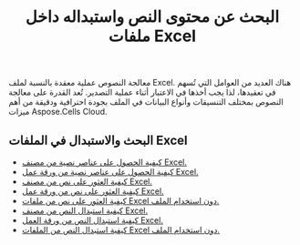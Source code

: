 ﻿---
title: البحث عن محتوى النص واستبداله داخل ملفات Excel
second_title: Aspose.Cells Cloud Documen
linktitle: البحث والاستبدال
type: docs
url: /ar/search-and-replace/
aliases: [/working-with-text/，/text/]
keywords: Get, find, and replace text from Microsoft Excel (XLS, XLSX, XLSM, XLSB) and Open Document Spreadsheet (ODS) files
description: يدعم Cloud REST Aspose.Cells الحصول على النصوص من الملفات والبحث عنها واستبدالها. تدعم مجموعة أدوات تطوير البرامج (SDK) أنواعًا مختلفة من لغات التطوير، بما في ذلك Android وGo وNodeJS وRuby وSwift.
weight: 20
kwords: Excel، Office السحابة، REST API، جدول بيانات، PDF، CSV، Json، Markdown، نص
---
معالجة النصوص عملية معقدة بالنسبة لملف Excel. هناك العديد من العوامل التي تُسهم في تعقيدها، لذا يجب أخذها في الاعتبار أثناء عملية التصدير. تُعد القدرة على معالجة النصوص بمختلف التنسيقات وأنواع البيانات في الملف بجودة احترافية ودقيقة من أهم ميزات Aspose.Cells Cloud.

## البحث والاستبدال في الملفات Excel

- [كيفية الحصول على عناصر نصية من مصنف Excel.](/cells/ar/workbook/get-text-items/)
- [كيفية الحصول على عناصر نصية من ورقة عمل Excel.](/cells/ar/worksheets/get-text-items/)
- [كيفية العثور على نص من مصنف Excel.](/cells/ar/workbook/find-text/)
- [كيفية العثور على نص من ورقة عمل Excel.](/cells/ar/worksheets/find-text/)
- [كيفية العثور على نص من ملفات Excel دون استخدام الملف.](/cells/ar/search/)
- [كيفية استبدال النص من مصنف Excel.](/cells/ar/workbook/replace-text/)
- [كيفية استبدال النص من ورقة العمل Excel.](/cells/ar/worksheets/replace-text/)
- [كيفية استبدال النص من الملفات Excel دون استخدام الملف.](/cells/ar/replace/)
